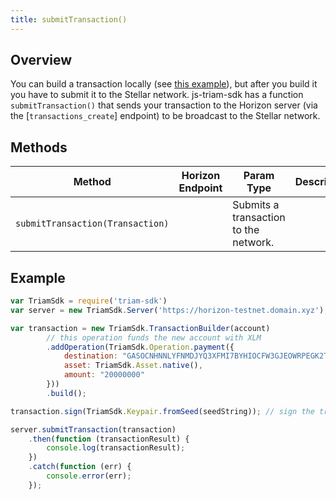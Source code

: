 ```yaml
---
title: submitTransaction()
---
```


## Overview

You can build a transaction locally (see [this example](../readme.md#building-transactions)), but after you build it you have to submit it to the Stellar network.  js-triam-sdk has a function `submitTransaction()` that sends your transaction to the Horizon server (via the [`transactions_create`] endpoint) to be broadcast to the Stellar network.

## Methods

| Method | Horizon Endpoint | Param Type | Description |
| --- | --- | --- | --- |
| `submitTransaction(Transaction)` | | Submits a transaction to the network.

## Example

```js
var TriamSdk = require('triam-sdk')
var server = new TriamSdk.Server('https://horizon-testnet.domain.xyz');

var transaction = new TriamSdk.TransactionBuilder(account)
        // this operation funds the new account with XLM
        .addOperation(TriamSdk.Operation.payment({
            destination: "GASOCNHNNLYFNMDJYQ3XFMI7BYHIOCFW3GJEOWRPEGK2TDPGTG2E5EDW",
            asset: TriamSdk.Asset.native(),
            amount: "20000000"
        }))
        .build();

transaction.sign(TriamSdk.Keypair.fromSeed(seedString)); // sign the transaction

server.submitTransaction(transaction)
    .then(function (transactionResult) {
        console.log(transactionResult);
    })
    .catch(function (err) {
        console.error(err);
    });
```
